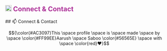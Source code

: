 
<!-- Connect & Contact Section -->
<h2>
  <img src="https://raw.githubusercontent.com/aarushsaboo/aarushsaboo/main/assets/icons/mail.svg" width="20px" alt="📫">
  <span style="color:#AC3097;">Connect & Contact</span>
</h2>
## 📫 Connect & Contact

$${\color{#AC3097}This \space profile \space is \space made \space by \space \color{#FF99EE}Aarush \space Saboo \color{#56565E} \space with \space \color{red}❤️}$$